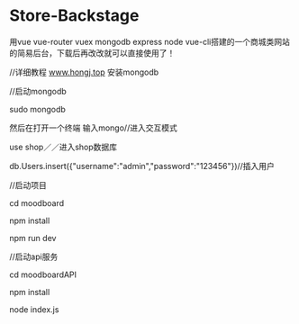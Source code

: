 # Store-Backstage
用vue vue-router vuex mongodb express node  vue-cli搭建的一个商城类网站的简易后台，下载后再改改就可以直接使用了！

//详细教程
www.hongj.top
安装mongodb

//启动mongodb

sudo mongodb

然后在打开一个终端 输入mongo//进入交互模式

use shop／／进入shop数据库

db.Users.insert({"username":"admin","password":"123456"})//插入用户


//启动项目

cd moodboard

npm install

npm run dev



//启动api服务

cd moodboardAPI

npm install

node index.js
 
